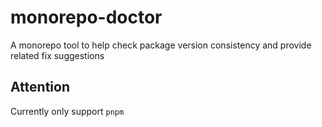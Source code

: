 # monorepo-doctor

A monorepo tool to help check package version consistency and provide related fix suggestions

## Attention

Currently only support `pnpm`
